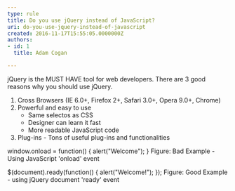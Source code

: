 ```yaml
---
type: rule
title: Do you use jQuery instead of JavaScript?
uri: do-you-use-jquery-instead-of-javascript
created: 2016-11-17T15:55:05.0000000Z
authors:
- id: 1
  title: Adam Cogan

---
```


jQuery is the MUST HAVE tool for web developers. There are 3 good reasons why you should use jQuery.

1. Cross Browsers (IE 6.0+, Firefox 2+, Safari 3.0+, Opera 9.0+, Chrome)
2. Powerful and easy to use
    - Same selectos as CSS
    - Designer can learn it fast
    - More readable JavaScript code
3. Plug-ins - Tons of useful plug-ins and functionalities


 
window.onload = function() { alert("Welcome"); }
Figure: Bad Example - Using JavaScript 'onload' event

$(document).ready(function() { alert("Welcome!"); });
Figure: Good Example - using jQuery document 'ready' event
